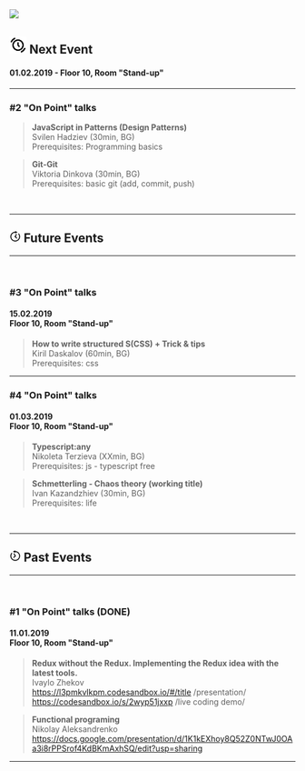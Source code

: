 <img src="https://raw.githubusercontent.com/aleksandrenko/onPoint/master/assets/header_815x315.jpg">

## <img width="30" src="https://github.com/FED-EPAM/onPoint/blob/master/assets/next.png?raw=true"> Next Event

#### 01.02.2019 - Floor 10, Room "Stand-up"

---

### #2 "On Point" talks

> <b>JavaScript in Patterns (Design Patterns)</b><br /> Svilen Hadziev (30min, BG)<br />
Prerequisites: Programming basics

> <b>Git-Git</b><br /> Viktoria Dinkova (30min, BG)<br />
Prerequisites: basic git (add, commit, push)
</br>

---
## <img width="20" src="https://github.com/FED-EPAM/onPoint/blob/master/assets/future.png?raw=true"> Future Events
---
<br />

### #3 "On Point" talks
#### 15.02.2019<br /> Floor 10, Room "Stand-up"

> <b>How to write structured S(CSS) + Trick & tips </b><br /> Kiril Daskalov (60min, BG)<br />
Prerequisites: css 

---

### #4 "On Point" talks
#### 01.03.2019<br /> Floor 10, Room "Stand-up"

> <b>Typescript:any</b><br /> Nikoleta Terzieva (XXmin, BG)<br />
Prerequisites: js - typescript free

> <b>Schmetterling - Chaos theory (working title)</b><br /> Ivan Kazandzhiev (30min, BG)<br />
Prerequisites: life
</br>

---
## <img width="20" src="https://github.com/FED-EPAM/onPoint/blob/master/assets/past.png?raw=true"> Past Events
---
<br />

### #1 "On Point" talks (DONE)
#### 11.01.2019<br /> Floor 10, Room "Stand-up"

> <b>Redux without the Redux. Implementing the Redux idea with the latest tools.</b><br /> Ivaylo Zhekov<br />
https://l3pmkvlkpm.codesandbox.io/#/title /presentation/<br />
https://codesandbox.io/s/2wyp51jxxp       /live coding demo/

> <b>Functional programing</b><br /> Nikolay Aleksandrenko<br />
https://docs.google.com/presentation/d/1K1kEXhoy8Q52Z0NTwJ0OAa3i8rPPSrof4KdBKmAxhSQ/edit?usp=sharing

---
